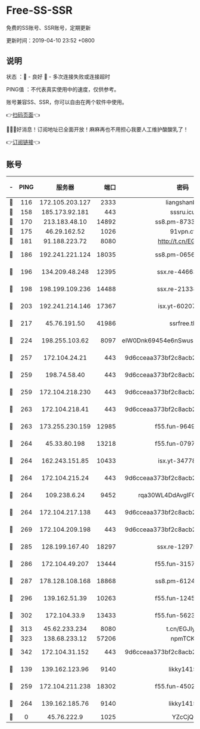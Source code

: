 # Free-SS-SSR

免费的SS账号、SSR账号，定期更新

更新时间：2019-04-10 23:52 +0800

## 说明

状态     ：🙂 - 良好 🙁 - 多次连接失败或连接超时

PING值   ：不代表真实使用中的速度，仅供参考。

账号兼容SS、SSR，你可以自由在两个软件中使用。

👉[扫码页面](https://liesauer.github.io/Free-SS-SSR/)👈

🎉🎉🎉好消息！订阅地址已全面开放！麻麻再也不用担心我要人工维护酸酸乳了！

👉[订阅链接](https://www.liesauer.net/yogurt/subscribe?ACCESS_TOKEN=DAYxR3mMaZAsaqUb)👈

## 账号

|-|PING|服务器|端口|密码|加密方式|区域|
|:----:|:----:|:-----:|-----:|:----:|:----:|:----:|
|🙂|116|172.105.203.127|2333|liangshanbo|chacha20|JP|
|🙂|158|185.173.92.181|443|sssru.icu|rc4-md5|RU|
|🙂|170|213.183.48.10|14892|ss8.pm-87338912|rc4-md5|RU|
|🙂|175|46.29.162.52|1026|91vpn.cf|rc4-md5|RU|
|🙂|181|91.188.223.72|8080|http://t.cn/EGJIyrl|rc4-md5|RU|
|🙂|186|192.241.221.124|18035|ss8.pm-06567383|aes-256-cfb|US|
|🙂|196|134.209.48.248|12395|ssx.re-44663081|aes-256-cfb|US|
|🙂|198|198.199.109.236|14488|ssx.re-21338786|aes-256-cfb|US|
|🙂|203|192.241.214.146|17367|isx.yt-60207601|aes-256-cfb|US|
|🙂|217|45.76.191.50|41986|ssrfree.tk|aes-256-cfb|SG|
|🙂|224|198.255.103.62|8097|eIW0Dnk69454e6nSwuspv9DmS201tQ0D|aes-256-cfb|US|
|🙂|257|172.104.24.21|443|9d6cceaa373bf2c8acb22e60b6a58be6|aes-256-cfb|US|
|🙂|259|198.74.58.40|443|9d6cceaa373bf2c8acb22e60b6a58be6|aes-256-cfb|US|
|🙂|259|172.104.218.230|443|9d6cceaa373bf2c8acb22e60b6a58be6|aes-256-cfb|US|
|🙂|263|172.104.218.41|443|9d6cceaa373bf2c8acb22e60b6a58be6|aes-256-cfb|US|
|🙂|263|173.255.230.159|12985|f55.fun-96498038|aes-256-cfb|US|
|🙂|264|45.33.80.198|13218|f55.fun-07974196|aes-256-cfb|US|
|🙂|264|162.243.151.85|10433|isx.yt-34778816|aes-256-cfb|US|
|🙂|264|172.104.215.24|443|9d6cceaa373bf2c8acb22e60b6a58be6|aes-256-cfb|US|
|🙂|264|109.238.6.24|9452|rqa30WL4DdAvgIFG6Fs3znzTa|aes-256-cfb|FR|
|🙂|264|172.104.217.138|443|9d6cceaa373bf2c8acb22e60b6a58be6|aes-256-cfb|US|
|🙂|269|172.104.209.198|443|9d6cceaa373bf2c8acb22e60b6a58be6|aes-256-cfb|US|
|🙂|285|128.199.167.40|18297|ssx.re-12975235|aes-256-cfb|SG|
|🙂|286|172.104.49.207|13444|f55.fun-31573422|aes-256-cfb|SG|
|🙂|287|178.128.108.168|18868|ss8.pm-61244381|aes-256-cfb|SG|
|🙂|296|139.162.51.39|10263|f55.fun-12455143|aes-256-cfb|SG|
|🙂|302|172.104.33.9|13433|f55.fun-56236009|aes-256-cfb|SG|
|🙂|313|45.62.233.234|8080|t.cn/EGJIyrl|rc4-md5|CA|
|🙂|323|138.68.233.12|57206|npmTCK|rc4-md5|US|
|🙂|342|172.104.31.152|443|9d6cceaa373bf2c8acb22e60b6a58be6|aes-256-cfb|US|
|🙂|139|139.162.123.96|9140|likky1415|aes-256-cfb|JP|
|🙂|259|172.104.211.238|18302|f55.fun-45027233|aes-256-cfb|US|
|🙂|264|139.162.185.76|9140|likky1415|aes-256-cfb|DE|
|🙁|0|45.76.222.9|1025|YZcCjQ|rc4-md5|JP|
